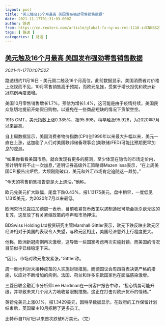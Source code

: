 ```yaml
---
layout: post
title: "美元触及16个月最高 美国发布强劲零售销售数据"
date: 2021-11-17T01:31:03.000Z
author: 路透
from: https://cn.reuters.com/article/global-fx-ny-us-ret-1116-idCNKBS2I202S
tags: [ 路透 ]
categories: [ 路透 ]
---
```

<!--1637112663000-->
[美元触及16个月最高 美国发布强劲零售销售数据](https://cn.reuters.com/article/global-fx-ny-us-ret-1116-idCNKBS2I202S)
------

<div>
<div><i>2021-11-17T01:07:52Z</i></div><p>路透纽约11月16日 - 美元周二触及16个月高位，此前数据显示，美国消费者对价格上涨视而不见，10月零售销售高于预期，而欧元急挫，受累于增长担忧和欧洲新冠病例再度激增。</p><p>美国10月零售销售增长1.7%，预估为增长1.4%，这可能是由于疫情持续，美国民众急切地提前开始假日购物，以避免在一些商品短缺的情况下货架空空。</p><p>1915 GMT，美元指数上涨0.385%，报95.898，稍早触及95.928，为2020年7月以来最高。</p><p>自上周数据显示，美国消费者物价指数(CPI)创1990年以来最大升幅以来，美元一直在上涨，这加剧了人们对美国联邦储备理事会(美联储/FED)可能比预期更早加息的臆测。</p><p>“如果你看看美国市场，就会发现有更多的臆测，至少体现在隐含的市场定价内，预计明年将不止一次加息，”道明证券高级外汇策略师Mazen Issa表示，“在上周美国CPI报告出炉后，大坝刚刚破口，美元和外汇市场肯定追随这一趋势。”</p><p>“今天的零售销售报告更是火上浇油，”他称。</p><p>欧元兑美元扩大跌幅，尾盘下跌0.43%，报1.13175美元，盘中稍早，一度低见1.1315美元，为2020年7月以来最低。</p><p>欧洲央行总裁拉加德周一表示，目前收紧货币政策以遏制通胀可能会扼杀欧元区的复苏，这反驳了有关紧缩政策的呼声和市场押注。</p><p>BDSwiss Holding Ltd投资研究主管Marshall Gittler表示，欧元下跌反映出欧元区经济相对于美国的表现令人失望，与欧元区相比，美国经济意外上行程度更大。</p><p>他称，欧洲新冠病例再次激增，这导致一些国家考虑再次实施封锁，而美国的情况目前似乎已经稳定下来。</p><p>“因此，市场对欧元愈发紧张，”Gittler称。</p><p>周一奥地利对未接种疫苗的人实施封锁措施，而德国议会周四将表决更严格的措施，以应对不断增加的病例。法国、荷兰和许多东欧国家也在面临感染激增。</p><p>三菱日联金融汇市分析师Lee Hardman在一份客户报告中称，“担心情势可能升级，并导致未来几个月大力地收紧限制措施，这正在打击对欧洲货币的情绪。”</p><p>英镑兑美元上涨0.1%，报1.3429美元，因稍早数据显示，在政府的工作保留计划结束后，英国雇主10月招聘了更多员工。</p><p>比特币自11月1日以来首次跌破6万美元。（完）</p>
</div>
